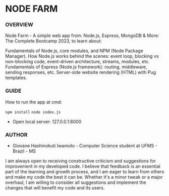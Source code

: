 # NODE FARM

### **OVERVIEW**

Node Farm - A simple web app from: Node.js, Express, MongoDB & More: The Complete Bootcamp 2023, to learn about:

Fundamentals of Node.js, core modules, and NPM (Node Package Manager).
How Node.js works behind the scenes: event loop, blocking vs non-blocking code, event-driven architecture, streams, modules, etc.
Fundamentals of Express (Node.js framework): routing, middleware, sending responses, etc.
Server-side website rendering (HTML) with Pug templates.

### **GUIDE**

How to run the app at cmd:

`npm install` `node index.js`

- Open local server: 127.0.0.1:8000

### **AUTHOR**

- Giovane Hashinokuti Iwamoto - Computer Science student at UFMS - Brazil - MS

I am always open to receiving constructive criticism and suggestions for improvement in my developed code. I believe that feedback is an essential part of the learning and growth process, and I am eager to learn from others and make my code the best it can be. Whether it's a minor tweak or a major overhaul, I am willing to consider all suggestions and implement the changes that will benefit my code and its users.
